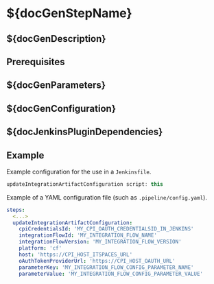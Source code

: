 # ${docGenStepName}

## ${docGenDescription}

## Prerequisites

## ${docGenParameters}

## ${docGenConfiguration}

## ${docJenkinsPluginDependencies}

## Example

Example configuration for the use in a `Jenkinsfile`.

```groovy
updateIntegrationArtifactConfiguration script: this
```

Example of a YAML configuration file (such as `.pipeline/config.yaml`).

```yaml
steps:
  <...>
  updateIntegrationArtifactConfiguration:
    cpiCredentialsId: 'MY_CPI_OAUTH_CREDENTIALSID_IN_JENKINS'
    integrationFlowId: 'MY_INTEGRATION_FLOW_NAME'
    integrationFlowVersion: 'MY_INTEGRATION_FLOW_VERSION'
    platform: 'cf'
    host: 'https://CPI_HOST_ITSPACES_URL'
    oAuthTokenProviderUrl: 'https://CPI_HOST_OAUTH_URL'
    parameterKey: 'MY_INTEGRATION_FLOW_CONFIG_PARAMETER_NAME'
    parameterValue: 'MY_INTEGRATION_FLOW_CONFIG_PARAMETER_VALUE'
```
